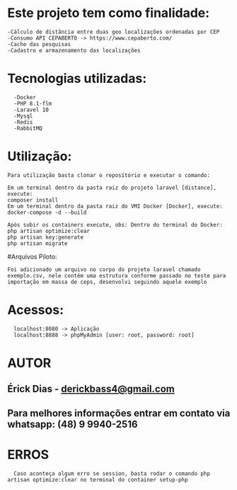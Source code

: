 # Este projeto tem como finalidade:
  ```
  -Cálculo de distância entre duas geo localizações ordenadas por CEP
  -Consumo API CEPABERTO -> https://www.cepaberto.com/
  -Cache das pesquisas
  -Cadastro e armazenamento das localizações
  ```
# Tecnologias utilizadas:
```
  -Docker
  -PHP 8.1-flm
  -Laravel 10
  -Mysql
  -Redis
  -RabbitMQ
```
# Utilização:
```
Para utilização basta clonar o reposítório e executar o comando:

Em um terminal dentro da pasta raiz do projeto laravel [distance], execute:
composer install
Em um terminal dentro da pasta raiz do VMI Docker [Docker], execute:
docker-compose -d --build

Após subir os containers execute, obs: Dentro do terminal do Docker:
php artisan optimize:clear
php artisan key:generate
php artisan migrate

```
#Arquivos Piloto:
```
Foi adicionado um arquivo no corpo do projeto laravel chamado exemplo.csv, nele contém uma estrutura conforme passado no teste para importação em massa de ceps, desenvolvi seguindo aquele exemplo
```

# Acessos:
```
  localhost:8080 -> Aplicação
  localhost:8888 -> phpMyAdmin [user: root, password: root]
```
# AUTOR
  ## Érick Dias - derickbass4@gmail.com
  ## Para melhores informações entrar em contato via whatsapp: (48) 9 9940-2516 

# ERROS

```
  Caso aconteça algum erro se session, basta rodar o comando php artisan optimize:clear no terminal do container setup-php
```
  
  
